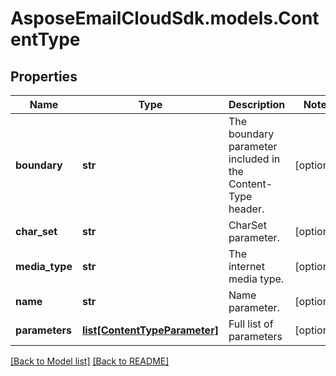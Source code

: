 # AsposeEmailCloudSdk.models.ContentType
## Properties
Name | Type | Description | Notes
------------ | ------------- | ------------- | -------------
**boundary** | **str** | The boundary parameter included in the Content-Type header.              | [optional] 
**char_set** | **str** | CharSet parameter.              | [optional] 
**media_type** | **str** | The internet media type.              | [optional] 
**name** | **str** | Name parameter.              | [optional] 
**parameters** | [**list[ContentTypeParameter]**](ContentTypeParameter.md) | Full list of parameters              | [optional] 



[[Back to Model list]](Models.md) [[Back to README]](README.md)


